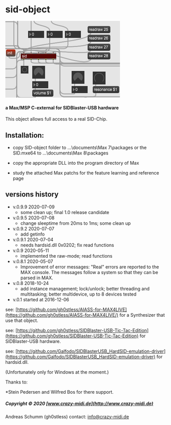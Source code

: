# sid-object
![](./misc/The-Sid-Object.png)
#### a Max/MSP C-external for SIDBlaster-USB hardware

This object allows full access to a real SID-Chip.

Installation:
-------------
- copy SID-object folder to
 ...\documents\Max 7\packages
 or the SID.mxe64 to
 ...\documents\Max 8\packages

- copy the appropriate DLL into the program directory of Max

- study the attached Max patchs for the feature learning and reference page

versions history
----------------
* v.0.9.9 2020-07-09
	- some clean up; final 1.0 release candidate
* v.0.9.5 2020-07-08
	- change sleeptime from 20ms to 1ms; some clean up
* v.0.9.2 2020-07-07
	- add getinfo
* v.0.9.1 2020-07-04
	- needs hardsid.dll 0x0202; fix read functions
* v.0.9 2020-05-11
	- implemented the raw-mode; read functions
* v.0.8.1 2020-05-07
	- Improvement of error messages: "Real" errors are reported to the MAX console. The messages follow a     system so that they can be parsed in MAX.
* v.0.8 2018-10-24
	- add instance management; lock/unlock; better threading and multitasking; better multidevice, up to 8 devices tested
* v.0.1 started at 2016-12-06


see: [https://github.com/gh0stless/AIASS-for-MAX4LIVE](https://github.com/gh0stless/AIASS-for-MAX4LIVE/) for a Synthesizer that use that object.

see: [https://github.com/gh0stless/SIDBlaster-USB-Tic-Tac-Edition](https://github.com/gh0stless/SIDBlaster-USB-Tic-Tac-Edition) for SIDBlaster-USB hardware.

see: [https://github.com/Galfodo/SIDBlasterUSB_HardSID-emulation-driver](https://github.com/Galfodo/SIDBlasterUSB_HardSID-emulation-driver) for hardsid.dll.

(Unfortunately only for Windows at the moment.)

Thanks to:

*Stein Pedersen and Wilfred Bos for there support.

##### Copyright © 2020 [www.crazy-midi.de](http://www.crazy-midi.de)

Andreas Schumm (gh0stless)
contact: info@crazy-midi.de